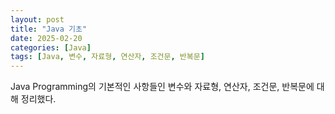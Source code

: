 ```yaml
---
layout: post
title: "Java 기초"
date: 2025-02-20
categories: [Java]
tags: [Java, 변수, 자료형, 연산자, 조건문, 반복문]
---
```


Java Programming의 기본적인 사항들인 변수와 자료형, 연산자, 조건문, 반복문에 대해 정리했다.



